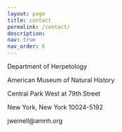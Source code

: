 ```yaml
---
layout: page
title: contact
permalink: /contact/
description: 
nav: true
nav_order: 6
---
```


<p>Department of Herpetology</p>

<p>American Museum of Natural History</p>

<p>Central Park West at 79th Street</p>

<p>New York, New York 10024-5192</p>

<p>jweinell@amnh.org</p>

<!--
Write your biography here. Tell the world about yourself. Link to your favorite [subreddit](http://reddit.com). You can put a picture in, too. The code is already in, just name your picture `prof_pic.jpg` and put it in the `img/` folder.

Put your address / P.O. box / other info right below your picture. You can also disable any of these elements by editing `profile` property of the YAML header of your `_pages/about.md`. Edit `_bibliography/papers.bib` and Jekyll will render your [publications page](/al-folio/publications/) automatically.

Link to your social media connections, too. This theme is set up to use [Font Awesome icons](https://fontawesome.com/) and [Academicons](https://jpswalsh.github.io/academicons/), like the ones below. Add your Facebook, Twitter, LinkedIn, Google Scholar, or just disable all of them.
-->


